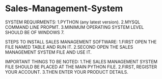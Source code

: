 # Sales-Management-System

SYSTEM REQUIRMENTS:
1.PYTHON (any latest version).
2.MYSQL COMMAND LINE PROPMT.
3.MINIMUM OPERATING SYSTEM LEVEL SHOULD BE OF WINDOWS 7.

STEPS TO INSTALL SALES MANAGEMENT SOFTWARE:
1.FIRST OPEN THE FILE NAMED TABLE AND RUN IT.
2.SECOND OPEN THE SALES MANAGEMENT SYSTEM FILE AND USE IT. 

IMPORTANT THINGS TO BE NOTED:
1.THE SALES MANAGEMENT SYSTEM FILE SHOULD BE PLACED AT THE MAIN 
PYTHON FILE.
2.FIRST, REGISTER YOUR ACCOUNT.
3.THEN ENTER YOUR PRODUCT DETAILS.
